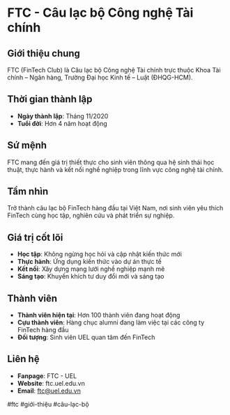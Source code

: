 # FTC - Câu lạc bộ Công nghệ Tài chính

## Giới thiệu chung
FTC (FinTech Club) là Câu lạc bộ Công nghệ Tài chính trực thuộc Khoa Tài chính – Ngân hàng, Trường Đại học Kinh tế – Luật (ĐHQG-HCM).

## Thời gian thành lập
- **Ngày thành lập**: Tháng 11/2020
- **Tuổi đời**: Hơn 4 năm hoạt động

## Sứ mệnh
FTC mang đến giá trị thiết thực cho sinh viên thông qua hệ sinh thái học thuật, thực hành và kết nối nghề nghiệp trong lĩnh vực công nghệ tài chính.

## Tầm nhìn
Trở thành câu lạc bộ FinTech hàng đầu tại Việt Nam, nơi sinh viên yêu thích FinTech cùng học tập, nghiên cứu và phát triển sự nghiệp.

## Giá trị cốt lõi
- **Học tập**: Không ngừng học hỏi và cập nhật kiến thức mới
- **Thực hành**: Ứng dụng kiến thức vào dự án thực tế
- **Kết nối**: Xây dựng mạng lưới nghề nghiệp mạnh mẽ
- **Sáng tạo**: Khuyến khích tư duy đổi mới và sáng tạo

## Thành viên
- **Thành viên hiện tại**: Hơn 100 thành viên đang hoạt động
- **Cựu thành viên**: Hàng chục alumni đang làm việc tại các công ty FinTech hàng đầu
- **Đối tượng**: Sinh viên UEL quan tâm đến FinTech

## Liên hệ
- **Fanpage**: FTC - UEL
- **Website**: ftc.uel.edu.vn
- **Email**: ftc@uel.edu.vn

#ftc #giới-thiệu #câu-lạc-bộ